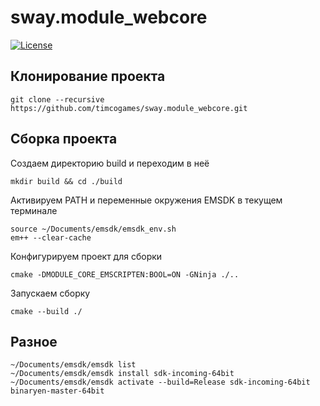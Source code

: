 # sway.module_webcore
[![License][license-svg]][license-url]

## Клонирование проекта

```console
git clone --recursive https://github.com/timcogames/sway.module_webcore.git
```

## Сборка проекта

Создаем директорию build и переходим в неё

```console
mkdir build && cd ./build
```

Активируем PATH и переменные окружения EMSDK в текущем терминале

```console
source ~/Documents/emsdk/emsdk_env.sh
em++ --clear-cache
```

Конфигурируем проект для сборки

```console
cmake -DMODULE_CORE_EMSCRIPTEN:BOOL=ON -GNinja ./..
```

Запускаем сборку

```console
cmake --build ./
```

## Разное

```console
~/Documents/emsdk/emsdk list
~/Documents/emsdk/emsdk install sdk-incoming-64bit
~/Documents/emsdk/emsdk activate --build=Release sdk-incoming-64bit binaryen-master-64bit
```

[license-svg]: https://img.shields.io/github/license/mashape/apistatus.svg
[license-url]: LICENSE
